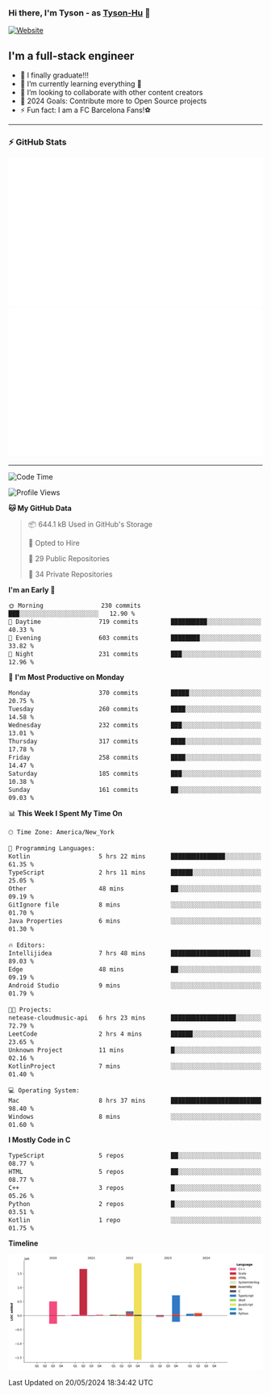 ### Hi there, I'm Tyson - as [Tyson-Hu][website] 👋

[![Website](https://img.shields.io/website?label=Tianzhe.me&style=for-the-badge&url=https%3A%2F%2Ftianzhe.me)](https://tianzhe.me)


## I'm a full-stack engineer

- 🔭 I finally graduate!!!
- 🌱 I’m currently learning everything 🤣
- 👯 I’m looking to collaborate with other content creators
- 🥅 2024 Goals: Contribute more to Open Source projects
- ⚡ Fun fact: I am a FC Barcelona Fans!⚽️

---

### ⚡️ GitHub Stats
![](https://raw.githubusercontent.com/Tyson-Hu/github-stats-card/master/generated/overview.svg)
![](https://raw.githubusercontent.com/Tyson-Hu/github-stats-card/master/generated/languages.svg)

---

<!--START_SECTION:waka-->
![Code Time](http://img.shields.io/badge/Code%20Time-144%20hrs%2051%20mins-blue)

![Profile Views](http://img.shields.io/badge/Profile%20Views-0-blue)

**🐱 My GitHub Data** 

> 📦 644.1 kB Used in GitHub's Storage 
 > 
> 💼 Opted to Hire
 > 
> 📜 29 Public Repositories 
 > 
> 🔑 34 Private Repositories 
 > 
**I'm an Early 🐤** 

```text
🌞 Morning                230 commits         ███░░░░░░░░░░░░░░░░░░░░░░   12.90 % 
🌆 Daytime                719 commits         ██████████░░░░░░░░░░░░░░░   40.33 % 
🌃 Evening                603 commits         ████████░░░░░░░░░░░░░░░░░   33.82 % 
🌙 Night                  231 commits         ███░░░░░░░░░░░░░░░░░░░░░░   12.96 % 
```
📅 **I'm Most Productive on Monday** 

```text
Monday                   370 commits         █████░░░░░░░░░░░░░░░░░░░░   20.75 % 
Tuesday                  260 commits         ████░░░░░░░░░░░░░░░░░░░░░   14.58 % 
Wednesday                232 commits         ███░░░░░░░░░░░░░░░░░░░░░░   13.01 % 
Thursday                 317 commits         ████░░░░░░░░░░░░░░░░░░░░░   17.78 % 
Friday                   258 commits         ████░░░░░░░░░░░░░░░░░░░░░   14.47 % 
Saturday                 185 commits         ███░░░░░░░░░░░░░░░░░░░░░░   10.38 % 
Sunday                   161 commits         ██░░░░░░░░░░░░░░░░░░░░░░░   09.03 % 
```


📊 **This Week I Spent My Time On** 

```text
🕑︎ Time Zone: America/New_York

💬 Programming Languages: 
Kotlin                   5 hrs 22 mins       ███████████████░░░░░░░░░░   61.35 % 
TypeScript               2 hrs 11 mins       ██████░░░░░░░░░░░░░░░░░░░   25.05 % 
Other                    48 mins             ██░░░░░░░░░░░░░░░░░░░░░░░   09.19 % 
GitIgnore file           8 mins              ░░░░░░░░░░░░░░░░░░░░░░░░░   01.70 % 
Java Properties          6 mins              ░░░░░░░░░░░░░░░░░░░░░░░░░   01.30 % 

🔥 Editors: 
Intellijidea             7 hrs 48 mins       ██████████████████████░░░   89.03 % 
Edge                     48 mins             ██░░░░░░░░░░░░░░░░░░░░░░░   09.19 % 
Android Studio           9 mins              ░░░░░░░░░░░░░░░░░░░░░░░░░   01.79 % 

🐱‍💻 Projects: 
netease-cloudmusic-api   6 hrs 23 mins       ██████████████████░░░░░░░   72.79 % 
LeetCode                 2 hrs 4 mins        ██████░░░░░░░░░░░░░░░░░░░   23.65 % 
Unknown Project          11 mins             █░░░░░░░░░░░░░░░░░░░░░░░░   02.16 % 
KotlinProject            7 mins              ░░░░░░░░░░░░░░░░░░░░░░░░░   01.40 % 

💻 Operating System: 
Mac                      8 hrs 37 mins       █████████████████████████   98.40 % 
Windows                  8 mins              ░░░░░░░░░░░░░░░░░░░░░░░░░   01.60 % 
```

**I Mostly Code in C** 

```text
TypeScript               5 repos             ██░░░░░░░░░░░░░░░░░░░░░░░   08.77 % 
HTML                     5 repos             ██░░░░░░░░░░░░░░░░░░░░░░░   08.77 % 
C++                      3 repos             █░░░░░░░░░░░░░░░░░░░░░░░░   05.26 % 
Python                   2 repos             █░░░░░░░░░░░░░░░░░░░░░░░░   03.51 % 
Kotlin                   1 repo              ░░░░░░░░░░░░░░░░░░░░░░░░░   01.75 % 
```



**Timeline**

![Lines of Code chart](https://raw.githubusercontent.com/Tyson-Hu/Tyson-Hu/main/assets/bar_graph.png)


 Last Updated on 20/05/2024 18:34:42 UTC
<!--END_SECTION:waka-->


[website]: https://github.com/Tyson-Hu
